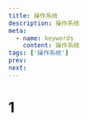 ```yaml
---
title: 操作系统
description: 操作系统
meta:
  - name: keywords
    content: 操作系统
tags: ['操作系统']
prev: 
next: 
---
```


# 1